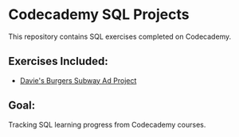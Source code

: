 # Codecademy SQL Projects

This repository contains SQL exercises completed on Codecademy.

## Exercises Included:
- [Davie's Burgers Subway Ad Project]([https://gist.github.com/your-gist-link](https://gist.github.com/codecademydev/06fb091fbbc01d115414d6f61a54985a))

## Goal:
Tracking SQL learning progress from Codecademy courses.
